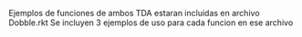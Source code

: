 
Ejemplos de funciones de ambos TDA estaran incluidas en archivo Dobble.rkt
Se incluyen 3 ejemplos de uso para cada funcion en ese archivo
